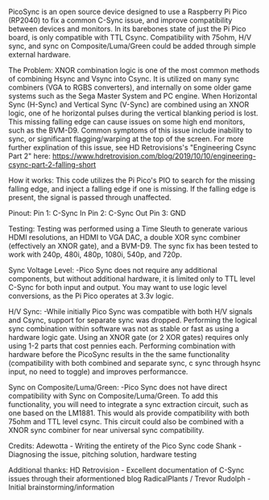PicoSync is an open source device designed to use a Raspberry Pi Pico (RP2040) to fix a common C-Sync issue, and improve compatibility between devices and monitors. In its barebones state of just the Pi Pico board, is only compatible with TTL Csync. Compatibility with 75ohm, H/V sync, and sync on Composite/Luma/Green could be added through simple external hardware.

The Problem:
XNOR combination logic is one of the most common methods of combining Hsync and Vsync into Csync. It is utilized on many sync combiners (VGA to RGBS converters), and internally on some older game systems such as the Sega Master System and PC engine. When Horizontal Sync (H-Sync) and Vertical Sync (V-Sync) are combined using an XNOR logic, one of he horizontal pulses during the vertical blanking period is lost. This missing falling edge can cause issues on some high end monitors, such as the BVM-D9. Common symptoms of this issue include inability to sync, or significant flagging/warping at the top of the screen. For more further explination of this issue, see HD Retrovisions's "Engineering Csync Part 2" here: https://www.hdretrovision.com/blog/2019/10/10/engineering-csync-part-2-falling-short

How it works:
This code utilizes the Pi Pico's PIO to search for the missing falling edge, and inject a falling edge if one is missing. If the falling edge is present, the signal is passed through unaffected. 

Pinout:
Pin 1: C-Sync In
Pin 2: C-Sync Out
Pin 3: GND

Testing:
Testing was performed using a Time Sleuth to generate various HDMI resolutions, an HDMI to VGA DAC, a double XOR sync combiner (effectively an XNOR gate), and a BVM-D9. The sync fix has been tested to work with 240p, 480i, 480p, 1080i, 540p, and 720p. 

Sync Voltage Level:
-Pico Sync does not require any additional components, but without additional hardware, it is limited only to TTL level C-Sync for both input and output. You may want to use logic level conversions, as the Pi Pico operates at 3.3v logic. 

H/V Sync:
-While initially Pico Sync was compatible with both H/V signals and Csync, support for separate sync was dropped. Performing the logical sync combination within software was not as stable or fast as using a hardware logic gate. Using an XNOR gate (or 2 XOR gates) requires only using 1-2 parts that cost pennies each. Performing combination with hardware before the PicoSync results in the the same functionality (compatibility with both combined and separate sync, c sync through hsync input, no need to toggle) and improves performancce. 

Sync on Composite/Luma/Green:
-Pico Sync does not have direct compatibility with Sync on Composite/Luma/Green. To add this functionality, you will need to integrate a sync extraction circuit, such as one based on the LM1881. This would als provide compatibility with both 75ohm and TTL level csync. This circuit could also be combined with a XNOR sync combiner for near universal sync compatibility.

Credits:
Adewotta - Writing the entirety of the Pico Sync code
Shank - Diagnosing the issue, pitching solution, hardware testing

Additional thanks:
HD Retrovision - Excellent documentation of C-Sync issues through their aformentioned blog
RadicalPlants / Trevor Rudolph - Initial brainstorming/information


